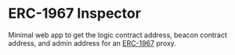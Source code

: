 # ERC-1967 Inspector

Minimal web app to get the logic contract address, beacon contract address, and admin address for an [ERC-1967](https://ercs.ethereum.org/ERCS/erc-1967) proxy.

